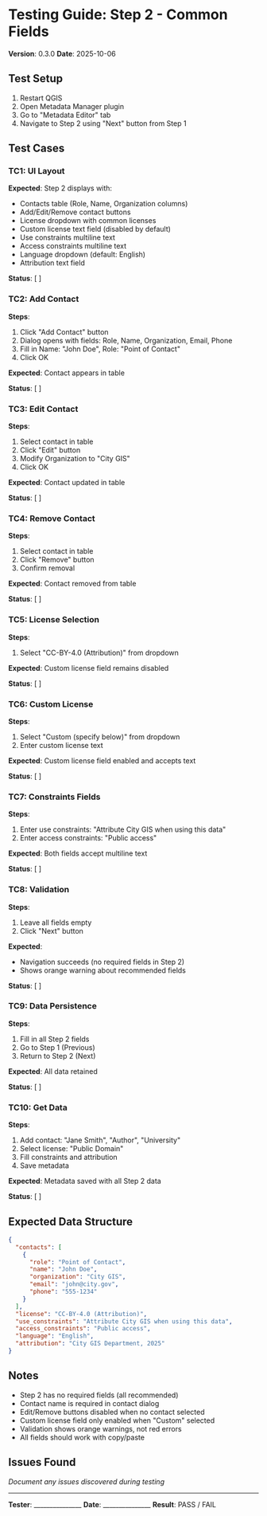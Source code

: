 # Testing Guide: Step 2 - Common Fields

**Version**: 0.3.0
**Date**: 2025-10-06

## Test Setup

1. Restart QGIS
2. Open Metadata Manager plugin
3. Go to "Metadata Editor" tab
4. Navigate to Step 2 using "Next" button from Step 1

## Test Cases

### TC1: UI Layout
**Expected**: Step 2 displays with:
- Contacts table (Role, Name, Organization columns)
- Add/Edit/Remove contact buttons
- License dropdown with common licenses
- Custom license text field (disabled by default)
- Use constraints multiline text
- Access constraints multiline text
- Language dropdown (default: English)
- Attribution text field

**Status**: [ ]

### TC2: Add Contact
**Steps**:
1. Click "Add Contact" button
2. Dialog opens with fields: Role, Name, Organization, Email, Phone
3. Fill in Name: "John Doe", Role: "Point of Contact"
4. Click OK

**Expected**: Contact appears in table

**Status**: [ ]

### TC3: Edit Contact
**Steps**:
1. Select contact in table
2. Click "Edit" button
3. Modify Organization to "City GIS"
4. Click OK

**Expected**: Contact updated in table

**Status**: [ ]

### TC4: Remove Contact
**Steps**:
1. Select contact in table
2. Click "Remove" button
3. Confirm removal

**Expected**: Contact removed from table

**Status**: [ ]

### TC5: License Selection
**Steps**:
1. Select "CC-BY-4.0 (Attribution)" from dropdown

**Expected**: Custom license field remains disabled

**Status**: [ ]

### TC6: Custom License
**Steps**:
1. Select "Custom (specify below)" from dropdown
2. Enter custom license text

**Expected**: Custom license field enabled and accepts text

**Status**: [ ]

### TC7: Constraints Fields
**Steps**:
1. Enter use constraints: "Attribute City GIS when using this data"
2. Enter access constraints: "Public access"

**Expected**: Both fields accept multiline text

**Status**: [ ]

### TC8: Validation
**Steps**:
1. Leave all fields empty
2. Click "Next" button

**Expected**:
- Navigation succeeds (no required fields in Step 2)
- Shows orange warning about recommended fields

**Status**: [ ]

### TC9: Data Persistence
**Steps**:
1. Fill in all Step 2 fields
2. Go to Step 1 (Previous)
3. Return to Step 2 (Next)

**Expected**: All data retained

**Status**: [ ]

### TC10: Get Data
**Steps**:
1. Add contact: "Jane Smith", "Author", "University"
2. Select license: "Public Domain"
3. Fill constraints and attribution
4. Save metadata

**Expected**: Metadata saved with all Step 2 data

**Status**: [ ]

## Expected Data Structure

```json
{
  "contacts": [
    {
      "role": "Point of Contact",
      "name": "John Doe",
      "organization": "City GIS",
      "email": "john@city.gov",
      "phone": "555-1234"
    }
  ],
  "license": "CC-BY-4.0 (Attribution)",
  "use_constraints": "Attribute City GIS when using this data",
  "access_constraints": "Public access",
  "language": "English",
  "attribution": "City GIS Department, 2025"
}
```

## Notes

- Step 2 has no required fields (all recommended)
- Contact name is required in contact dialog
- Edit/Remove buttons disabled when no contact selected
- Custom license field only enabled when "Custom" selected
- Validation shows orange warnings, not red errors
- All fields should work with copy/paste

## Issues Found

*Document any issues discovered during testing*

---

**Tester**: _______________
**Date**: _______________
**Result**: PASS / FAIL
